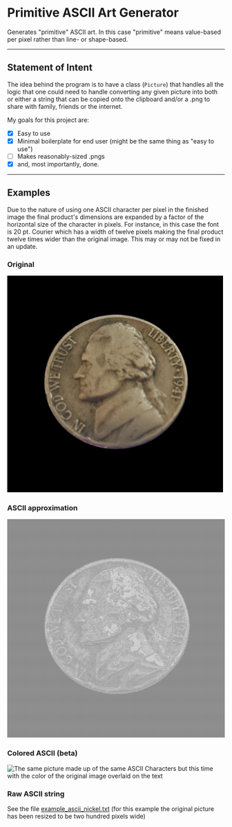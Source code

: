 # Primitive ASCII Art Generator
 Generates "primitive" ASCII art. In this case "primitive" means value-based per pixel rather than line- or shape-based.
 
 ---
 ## Statement of Intent
 The idea behind the program is to have a class (`Picture`) that handles all the logic that one could need to handle converting any given picture into both or either a string that can be copied onto the clipboard and/or a .png to share with family, friends or the internet.
 
 My goals for this project are:
 
 - [x] Easy to use
 - [x] Minimal boilerplate for end user (might be the same thing as "easy to use")
 - [ ] Makes reasonably-sized .pngs
 - [x] and, most importantly, done.
 
---
## Examples
Due to the nature of using one ASCII character per pixel in the finished image the final product's dimensions are expanded by a factor of the horizontal size of the character in pixels. For instance, in this case the font is 20 pt. Courier which has a width of twelve pixels making the final product twelve times wider than the original image. This may or may not be fixed in an update.

### Original
![A picture I took of a nickel from 1941](Examples/example_nickel.png)

### ASCII approximation
![The same picture made up of ASCII characters](Examples/example_nickel_ascii.png)

### Colored ASCII (beta)
![The same picture made up of the same ASCII Characters but this time with the color of the original image overlaid on the text](Examples/example_nickel_ascii_color.png)

### Raw ASCII string
See the file [example_ascii_nickel.txt](Examples/example_ascii_nickel.txt) (for this example the original picture has been resized to be two hundred pixels wide)
